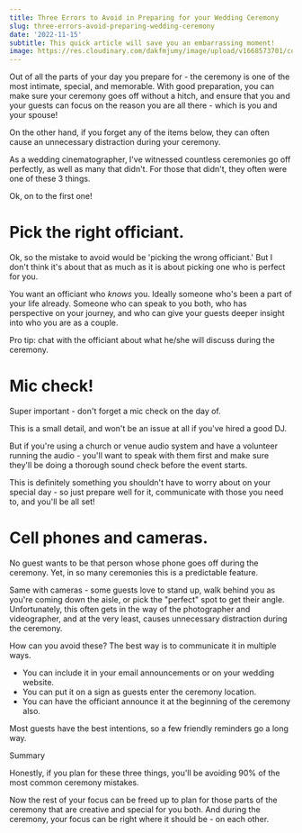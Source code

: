 ```yaml
---
title: Three Errors to Avoid in Preparing for your Wedding Ceremony
slug: three-errors-avoid-preparing-wedding-ceremony
date: '2022-11-15'
subtitle: This quick article will save you an embarrassing moment!
image: https://res.cloudinary.com/dakfmjumy/image/upload/v1668573701/content/posts/three-ceremony-mistakes_oiydzx.jpg
---
```


Out of all the parts of your day you prepare for - the ceremony is one of the most intimate, special, and memorable. With good preparation, you can make sure your ceremony goes off without a hitch, and ensure that you and your guests can focus on the reason you are all there - which is you and your spouse!

On the other hand, if you forget any of the items below, they can often cause an unnecessary distraction during your ceremony.

As a wedding cinematographer, I've witnessed countless ceremonies go off perfectly, as well as many that didn't. For those that didn't, they often were one of these 3 things.

Ok, on to the first one!

# Pick the right officiant.

Ok, so the mistake to avoid would be 'picking the wrong officiant.' But I don't think it's about that as much as it is about picking one who is perfect for you. 

You want an officiant who _knows_ you. Ideally someone who's been a part of your life already. Someone who can speak to you both, who has perspective on your journey, and who can give your guests deeper insight into who you are as a couple. 

Pro tip: chat with the officiant about what he/she will discuss during the ceremony.

# Mic check!

Super important - don't forget a mic check on the day of.

This is a small detail, and won't be an issue at all if you've hired a good DJ.

But if you're using a church or venue audio system and have a volunteer running the audio - you'll want to speak with them first and make sure they'll be doing a thorough sound check before the event starts.

This is definitely something you shouldn't have to worry about on your special day - so just prepare well for it, communicate with those you need to, and you'll be all set!

# Cell phones and cameras.

No guest wants to be that person whose phone goes off during the ceremony. Yet, in so many ceremonies this is a predictable feature. 

Same with cameras - some guests love to stand up, walk behind you as you're coming down the aisle, or pick the "perfect" spot to get their angle. Unfortunately, this often gets in the way of the photographer and videographer, and at the very least, causes unnecessary distraction during the ceremony.

How can you avoid these? The best way is to communicate it in multiple ways. 
- You can include it in your email announcements or on your wedding website.
- You can put it on a sign as guests enter the ceremony location.
- You can have the officiant announce it at the beginning of the ceremony also.

Most guests have the best intentions, so a few friendly reminders go a long way.

Summary

Honestly, if you plan for these three things, you'll be avoiding 90% of the most common ceremony mistakes. 

Now the rest of your focus can be freed up to plan for those parts of the ceremony that are creative and special for you both. And during the ceremony, your focus can be right where it should be - on each other.
